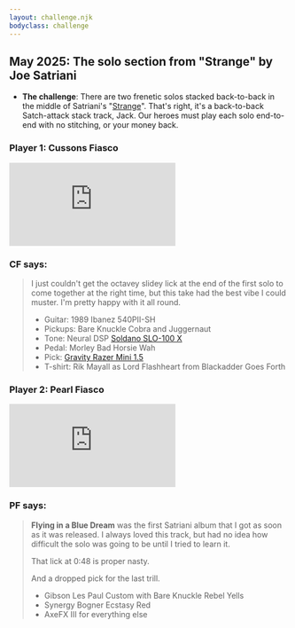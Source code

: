 ```yaml
---
layout: challenge.njk
bodyclass: challenge
---
```


<section class="challenge challenge-intro">

## May 2025: The solo section from "Strange" by Joe Satriani

* **The challenge**: There are two frenetic solos stacked back-to-back in the middle of Satriani's "[Strange](https://song.link/gb/i/407604565)". That's right, it's a back-to-back Satch-attack stack track, Jack. Our heroes must play each solo end-to-end with no stitching, or your money back.

</section>

<section class="challenge challenge-entries">

<div class="entry entry-cf">

### Player 1: Cussons Fiasco

<iframe src="https://www.youtube-nocookie.com/embed/UVESxjx78gw?si=gKS_juZVszDJbufZ" title="YouTube video player" frameborder="0" allow="accelerometer; autoplay; clipboard-write; encrypted-media; gyroscope; picture-in-picture; web-share" referrerpolicy="strict-origin-when-cross-origin" allowfullscreen></iframe>

### CF says:

> I just couldn't get the octavey slidey lick at the end of the first solo to come together at the right time, but this take had the best vibe I could muster. I'm pretty happy with it all round.
>
> * Guitar: 1989 Ibanez 540PII-SH
> * Pickups: Bare Knuckle Cobra and Juggernaut
> * Tone: Neural DSP [Soldano SLO-100 X](https://neuraldsp.com/plugins/soldano-slo-100)
> * Pedal: Morley Bad Horsie Wah
> * Pick: [Gravity Razer Mini 1.5](https://gravitypicks.co.uk/shop/ols/products/razer/v/RZR-MN-1-5MM-MST)
> * T-shirt: Rik Mayall as Lord Flashheart from Blackadder Goes Forth

</div>

<div class="entry entry-pf">

### Player 2: Pearl Fiasco

<iframe src="https://www.youtube-nocookie.com/embed/CjDZBbZsWBs?si=MPV6rNZy_lxTF190" title="YouTube video player" frameborder="0" allow="accelerometer; autoplay; clipboard-write; encrypted-media; gyroscope; picture-in-picture; web-share" referrerpolicy="strict-origin-when-cross-origin" allowfullscreen></iframe>

### PF says:

> **Flying in a Blue Dream** was the first Satriani album that I got as soon as it was released. I always loved this track, but had no idea how difficult the solo was going to be until I tried to learn it.
>
> That lick at 0:48 is proper nasty.
>
> And a dropped pick for the last trill.
>
> * Gibson Les Paul Custom with Bare Knuckle Rebel Yells
> * Synergy Bogner Ecstasy Red
> * AxeFX III for everything else

</div>
</section>
